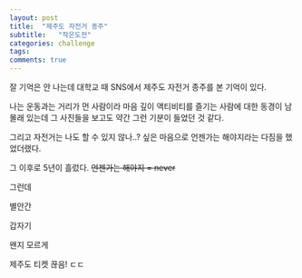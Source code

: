 ```yaml
---
layout: post
title:  "제주도 자전거 종주"
subtitle:   "작은도전"
categories: challenge
tags:
comments: true
---
```


잘 기억은 안 나는데 대학교 때 SNS에서 제주도 자전거 종주를 본 기억이 있다.

나는 운동과는 거리가 먼 사람이라 마음 깊이 액티비티를 즐기는 사람에 대한 동경이 남몰래 있는데 그 사진들을 보고도 약간 그런 기분이 들었던 것 같다.

그리고 자전거는 나도 할 수 있지 않나..? 싶은 마음으로 언젠가는 해야지라는 다짐을 했었더랬다.

그 이후로 5년이 흘렀다. ~~언젠가는 해야지 = never~~

그런데

별안간

갑자기

왠지 모르게

제주도 티켓 끊음! ㄷㄷ
